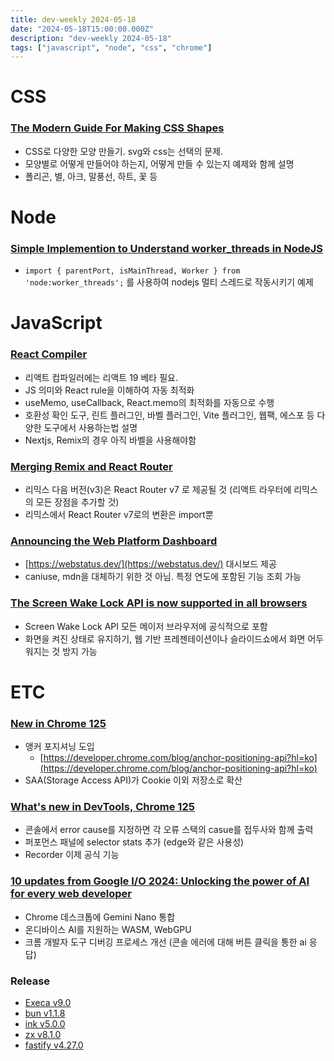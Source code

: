 ```yaml
---
title: dev-weekly 2024-05-18
date: "2024-05-18T15:00:00.000Z"
description: "dev-weekly 2024-05-18"
tags: ["javascript", "node", "css", "chrome"]
---
```

# CSS

### **[The Modern Guide For Making CSS Shapes](https://www.smashingmagazine.com/2024/05/modern-guide-making-css-shapes/)**

- CSS로 다양한 모양 만들기. svg와 css는 선택의 문제.
- 모양별로 어떻게 만들어야 하는지, 어떻게 만들 수 있는지 예제와 함께 설명
- 폴리곤, 별, 아크, 말풍선, 하트, 꽃 등

# Node

### **[Simple Implemention to Understand worker_threads in NodeJS](https://coderoasis.com/worker-threads-nodejs/)**

- `import { parentPort, isMainThread, Worker } from 'node:worker_threads';` 를 사용하여 nodejs 멀티 스레드로 작동시키기 예제

# JavaScript

### **[React Compiler](https://react.dev/learn/react-compiler)**

- 리액트 컴파일러에는 리액트 19 베타 필요.
- JS 의미와 React rule을 이해하여 자동 최적화
- useMemo, useCallback, React.memo의 최적화를 자동으로 수행
- 호환성 확인 도구, 린트 플러그인, 바벨 플러그인, Vite 플러그인, 웹팩, 에스포 등 다양한 도구에서 사용하는법 설명
- Nextjs, Remix의 경우 아직 바벨을 사용해야함

### **[Merging Remix and React Router](https://remix.run/blog/merging-remix-and-react-router)**

- 리믹스 다음 버전(v3)은 React Router v7 로 제공될 것 (리액트 라우터에 리믹스의 모든 장점을 추가할 것)
- 리믹스에서 React Router v7로의 변환은 import뿐

### **[Announcing the Web Platform Dashboard](https://web.dev/blog/web-platform-dashboard?hl=ko)**

- [https://webstatus.dev/](https://webstatus.dev/) 대시보드 제공
- caniuse, mdn을 대체하기 위한 것 아님. 특정 연도에 포함된 기능 조회 가능

### **[The Screen Wake Lock API is now supported in all browsers](https://web.dev/blog/screen-wake-lock-supported-in-all-browsers?hl=ko)**

- Screen Wake Lock API 모든 메이저 브라우저에 공식적으로 포함
- 화면을 켜진 상태로 유지하기, 웹 기반 프레젠테이션이나 슬라이드쇼에서 화면 어두워지는 것 방지 가능

# ETC

### **[New in Chrome 125](https://developer.chrome.com/blog/new-in-chrome-125?hl=ko)**

- 앵커 포지셔닝 도입
    - [https://developer.chrome.com/blog/anchor-positioning-api?hl=ko](https://developer.chrome.com/blog/anchor-positioning-api?hl=ko)
- SAA(Storage Access API)가 Cookie 이외 저장소로 확산

### **[What's new in DevTools, Chrome 125](https://developer.chrome.com/blog/new-in-devtools-125?hl=ko)**

- 콘솔에서 error cause를 지정하면 각 오류 스택의 casue를 접두사와 함께 출력
- 퍼포먼스 패널에 selector stats 추가 (edge와 같은 사용성)
- Recorder 이제 공식 기능

### **[10 updates from Google I/O 2024: Unlocking the power of AI for every web developer](https://developer.chrome.com/blog/web-at-io24?hl=ko)**

- Chrome 데스크톱에 Gemini Nano 통합
- 온디바이스 AI를 지원하는 WASM, WebGPU
- 크롬 개발자 도구 디버깅 프로세스 개선 (콘솔 에러에 대해 버튼 클릭을 통한 ai 응답)

### **Release**

- [Execa v9.0](https://medium.com/@ehmicky/execa-9-release-d0d5daaa097f)
- [bun v1.1.8](https://bun.sh/blog/bun-v1.1.8)
- [ink v5.0.0](https://github.com/vadimdemedes/ink/releases/tag/v5.0.0)
- [zx v8.1.0](https://github.com/google/zx/releases/tag/8.1.0)
- [fastify v4.27.0](https://github.com/fastify/fastify/releases/tag/v4.27.0)